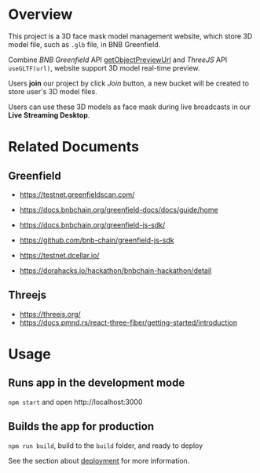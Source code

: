 # Overview

This project is a 3D face mask model management website, which store 3D model file, such as `.glb` file, in BNB Greenfield.

Combine *BNB Greenfield* API [getObjectPreviewUrl](https://docs.bnbchain.org/greenfield-js-sdk/api/object/#getobjectpreviewurl-) and *ThreeJS* API `useGLTF(url)`, website support 3D model real-time preview.

Users **join** our project by click *Join* button, a new bucket will be created to store user's 3D model files.

Users can use these 3D models as face mask during live broadcasts in our **Live Streaming Desktop**.

# Related Documents

## Greenfield

- https://testnet.greenfieldscan.com/
- https://docs.bnbchain.org/greenfield-docs/docs/guide/home
- https://docs.bnbchain.org/greenfield-js-sdk/
- https://github.com/bnb-chain/greenfield-js-sdk
- https://testnet.dcellar.io/

- https://dorahacks.io/hackathon/bnbchain-hackathon/detail

## Threejs
- https://threejs.org/
- https://docs.pmnd.rs/react-three-fiber/getting-started/introduction

# Usage

## Runs app in the development mode

`npm start` and open http://localhost:3000

## Builds the app for production

`npm run build`, build to the `build` folder, and ready to deploy

See the section about [deployment](https://facebook.github.io/create-react-app/docs/deployment) for more information.
